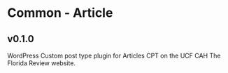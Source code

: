 # Common - Article
## v0.1.0

WordPress Custom post type plugin for Articles CPT on the UCF CAH The Florida Review website.
